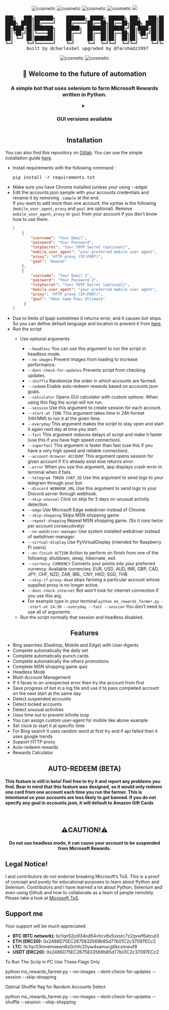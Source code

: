 <p align="center">
  <img src="https://forthebadge.com/images/badges/made-with-python.svg" alt="cosmetic"/>
  <img src="https://ForTheBadge.com/images/badges/built-by-developers.svg" alt="cosmetic"/>
  <img src="https://ForTheBadge.com/images/badges/uses-git.svg" alt="cosmetic"/>
  <img src="https://ForTheBadge.com/images/badges/built-with-love.svg" alt="cosmetic"/>
  <a href="https://discord.gg/GaF8fFBtE3"><img src="https://dcbadge.vercel.app/api/server/GaF8fFBtE3"/></a>
</p>

<pre align="center">
███╗   ███╗███████╗    ███████╗ █████╗ ██████╗ ███╗   ███╗███████╗██████╗ 
████╗ ████║██╔════╝    ██╔════╝██╔══██╗██╔══██╗████╗ ████║██╔════╝██╔══██╗
██╔████╔██║███████╗    █████╗  ███████║██████╔╝██╔████╔██║█████╗  ██████╔╝
██║╚██╔╝██║╚════██║    ██╔══╝  ██╔══██║██╔══██╗██║╚██╔╝██║██╔══╝  ██╔══██╗
██║ ╚═╝ ██║███████║    ██║     ██║  ██║██║  ██║██║ ╚═╝ ██║███████╗██║  ██║
╚═╝     ╚═╝╚══════╝    ╚═╝     ╚═╝  ╚═╝╚═╝  ╚═╝╚═╝     ╚═╝╚══════╝╚═╝  ╚═╝
        built by @charlesbel upgraded by @farshadz1997      version 2.0
</pre>

<p align="center">
  <img src="https://img.shields.io/badge/Maintained%3F-yes-green.svg?style=for-the-badge" alt="cosmetic"/>
  <img src="https://img.shields.io/badge/License-MIT-blue.svg?style=for-the-badge" alt="cosmetic"/>
</p>

<h2 align="center">👋 Welcome to the future of automation</h2>
<h3 align="center">A simple bot that uses selenium to farm Microsoft Rewards written in Python.</h3>
<details align="center">
  <summary><h3>GUI versions available</h3></summary>
  <details>
    <summary><h4><a href="https://github.com/farshadz1997/Microsoft-Rewards-bot-GUI">PyQt5 version of bot</a></h4></summary>
    <img src="https://user-images.githubusercontent.com/60227955/206023577-f933334c-edf3-49fe-b30e-12d806847ab7.png" alt="cosmetic">
  </details>
  <details>
    <summary><h4><a href="https://github.com/farshadz1997/Microsoft-Rewards-bot-GUI-V2">⭐️New version powered by Flet framework⭐️</a></h4></summary>
    <img src="https://user-images.githubusercontent.com/60227955/218319443-3f5ea317-e759-4e4c-a847-926b240e2806.png" alt="cosmetic">
  </details>
</details>

<h2 align="center">Installation</h2>
<p allign="center">You can also find this repository on <a href="https://gitlab.com/farshadzargary1997/Microsoft-Rewards-bot">Gitlab</a>.
You can use the simple installation guide <a href="https://github.com/farshadz1997/Microsoft-Rewards-bot/blob/master/setup.md">here</a>.</p>
<p align="center">
  <ul>
    <li>Install requirements with the following command : <pre>pip install -r requirements.txt</pre></li>
    <li>Make sure you have Chrome installed (unless your using --edge)</li>
    <li>Edit the accounts.json.sample with your accounts credentials and rename it by removing <code>.sample</code> at the end.<br/>
    If you want to add more than one account, the syntax is the following (<code>mobile_user_agent</code>, <code>proxy</code> and <code>goal</code> are optional).
    Remove <code>mobile_user_agent</code>, <code>proxy</code> or <code>goal</code> from your account if you don't know how to use them:

```accounts.json   
[
    {
        "username": "Your Email",
        "password": "Your Password",
        "totpSecret": "Your TOTP Secret (optional)",
        "mobile_user_agent": "your preferred mobile user agent",
        "proxy": "HTTP proxy (IP:PORT)",
        "goal": "Amazon"
    },
    {
        "username": "Your Email 2",
        "password": "Your Password 2",
        "totpSecret": "Your TOTP Secret (optional)",
        "mobile_user_agent": "your preferred mobile user agent",
        "proxy": "HTTP proxy (IP:PORT)",
        "goal": "Xbox Game Pass Ultimate"
     }
]   
```

</li>
    <li>Due to limits of Ipapi sometimes it returns error, and it causes bot stops. So you can define default language and location to prevent it from 
      <a href="https://github.com/farshadz1997/Microsoft-Rewards-bot/blob/479b2d4b25761d245dc6b3519627162a44d8f85b/ms_rewards_farmer.py#L367">here</a>.</li>
    <li>Run the script</li>
      <ul>
        <li>Use optional arguments</li>
          <ul>
            <li><code>--headless</code> You can use this argument to run the script in headless mode.</li>
            <li><code>--no-images</code> Prevent images from loading to increase performance.</li>
            <li><code>--dont-check-for-updates</code> Prevents script from checking updates.</li>
            <li><code>--shuffle</code> Randomize the order in which accounts are farmed.</li>
            <li><code>--redeem</code> Enable auto-redeem rewards based on accounts.json goals.</li>
            <li><code>--calculator</code> Opens GUI calculator with custom options. When using this flag the script will not run.</li>
            <li><code>--session</code> Use this argument to create session for each account.</li>
            <li><code>--start-at TIME</code> This argument takes time in 24h format (HH:MM) to run it at the given time.</li>
            <li><code>--everyday</code> This argument makes the script to stay open and start it again next day at time you start.</li>
            <li><code>--fast</code> This argument reduces delays of script and make it faster (use this if you have high speed connection).</li>
            <li><code>--superfast</code> This argument is faster than fast (use this if you have a very high speed and reliable connection).</li>            
            <li><code>--account-browser ACCOUNT</code> This argument opens session for given account if it's already exist else returns error.</li>  
            <li><code>--error</code> When you use this argument, app displays crash error in terminal when it fails.</li>
            <li><code>--telegram TOKEN CHAT_ID</code> Use this argument to send logs to your telegram through your bot.</li>
            <li><code>--discord WEBHOOK_URL</code> Use this argument to send logs to your Discord server through webhook.</li>
            <li><code>--skip-unusual</code> Click on skip for 5 days on unusual activity detection.</li>
            <li><code>--edge</code> Use Microsoft Edge webdriver instead of Chrome.</li>
            <li><code>--skip-shopping</code> Skips MSN shopping game.</li>
            <li><code>--repeat-shopping</code> Repeat MSN shopping game. (So it runs twice per account consecutively)</li>
            <li><code>--no-webdriver-manager</code> Use system installed webdriver instead of webdriver-manager.</li>
            <li><code>--virtual-display</code> Use PyVirtualDisplay (intended for Raspberry Pi users).</li>
            <li><code>--on-finish ACTION</code> Action to perform on finish from one of the following: shutdown, sleep, hibernate, exit.</li>
            <li><code>--currency CURRENCY</code> Converts your points into your preferred currency. Available currencies: EUR, USD, AUD, INR, GBP, CAD, JPY, CHF, NZD, ZAR, BRL, CNY, HKD, SGD, THB</li>
            <li><code>--skip-if-proxy-dead</code> skips farming a particular account whose supplied proxy is no longer active.</li>
            <li><code>--dont-check-internet</code> Bot won't look for internet connection if you use this arg.</li>
            <li>For example type in your terminal <code>python ms_rewards_farmer.py --start-at 14:30 --everyday --fast --session</code> You don't need to use all of arguments.</li>
          </ul>
        <li>Run the script normally that session and headless disabled.</li>
      </ul>
   </ul>

<h2 align="center">Features</h2>
<p align="center">
<ul>
  <li>Bing searches (Desktop, Mobile and Edge) with User-Agents</li>
  <li>Complete automatically the daily set</li>
  <li>Complete automatically punch cards</li>
  <li>Complete automatically the others promotions</li>
  <li>Complete MSN shopping game quiz</li>
  <li>Headless Mode</li>
  <li>Multi-Account Management</li>
  <li>If it faces to an unexpected error then try the account from first</li>  
  <li>Save progress of bot in a log file and use it to pass completed account on the next start at the same day</li>
  <li>Detect suspended accounts</li>
  <li>Detect locked accounts</li>
  <li>Detect unusual activities</li>
  <li>Uses time out to prevent infinite loop</li>
  <li>You can assign custom user-agent for mobile like above example</li>
  <li>Set clock to start it at specific time</li>
  <li>For Bing search it uses random word at first try and if api failed then it uses google trends</li>
  <li>Support HTTP proxy</li>
  <li>Auto-redeem rewards</li>
  <li>Rewards Calculator </li>
</ul>
<h2 align="center">AUTO-REDEEM (BETA)</h2>
<p align="left">
  <h4 align="left">This feature is still in beta! Feel free to try it and report any problems you find. Bear in mind that this feature was designed, so it would only redeem one card from one account each time you run the farmer. This is intentional so your accounts are less likely to get banned. If you do not specify any goal in accounts.json, it will default to Amazon Gift Cards</h4>
<br>
<h2 align="center">⚠️CAUTION!⚠️</h2>
<p align="center">
  <h4 align="center">Do not use headless mode, it can cause your account to be suspended from Microsoft Rewards.</h4>
</p>

## Legal Notice!

I and contributors do not endorse breaking Microsoft’s ToS. This is a proof of concept and purely for educational purposes to learn about Python and Selenium. Contributors and I have learned a lot about Python, Selenium and even using Github and how to collaborate as a team of people remotely.
Please take a look at [Microsoft ToS](https://www.microsoft.com/en-us/servicesagreement/).

## Support me

Your support will be much appreciated

- <b>BTC (BTC network):</b> bc1qn52jx934nd54vhcv6x5xxsrc7z2qvwf6atcut3
- <b>ETH (ERC20):</b> 0x2486D75EC2675833569b85d77b01C2c37097ECc2
- <b>LTC:</b> ltc1qc03mnemxewn6z0chfc20yw4samucg6kczmwuf8
- <b>USDT (ERC20):</b> 0x2486D75EC2675833569b85d77b01C2c37097ECc2


To Run The Scrip in PC Use These Flags Only

python ms_rewards_farmer.py --no-images --dont-check-for-updates --session --skip-shopping



Optinal Shuffle flag for Random Accounts Select


python ms_rewards_farmer.py --no-images --dont-check-for-updates --shuffle --session --skip-shopping
